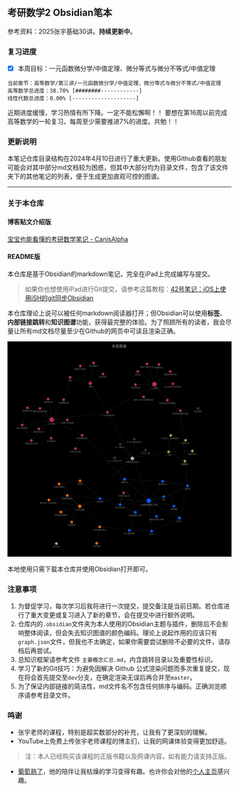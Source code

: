## 考研数学2 Obsidian笔本

参考资料：2025张宇基础30讲。**持续更新中**。

### 复习进度

- [x] 本周目标：一元函数微分学/中值定理、微分等式与微分不等式/中值定理

```
当前章节：高等数学/第三讲/一元函数微分学/中值定理、微分等式与微分不等式/中值定理
高等数学总进度：38.70% [########------------]
线性代数总进度：0.00% [--------------------]
```

近期进度缓慢，学习热情有所下降。一定不能松懈啊！！
要想在第16周以前完成高等数学的一轮复习，每周至少需要推进7%的进度。共勉！！

### 更新说明

本笔记仓库目录结构在2024年4月10日进行了重大更新。使用Github查看的朋友可能会对其中部分md文档较为困惑，但其中大部分均为目录文件，包含了该文件夹下的其他笔记的列表，便于生成更加直观可控的图谱。

---

### 关于本仓库

#### 博客贴文介绍版

[宝宝也能看懂的考研数学笔记 - CanisAlpha](https://blandalpha.github.io/posts/math4baby_project/)

#### README版

本仓库是基于Obsidian的markdown笔记，完全在iPad上完成编写与提交。

> 如果你也想使用iPad进行Git提交，请参考这篇教程：[42号笔记：iOS上使用iSH的git同步Obsidian](https://zhuanlan.zhihu.com/p/565028534)

本仓库理论上说可以被任何markdown阅读器打开；但Obsidian可以使用**标签**、**内部链接跳转**和**知识图谱**功能，获得最完整的体验。为了照顾所有的读者，我会尽量让所有md文档尽量至少在Github的网页中可读且渲染正确。

![graph](/assets/graph.jpg)

本地使用只需下载本仓库并使用Obsidian打开即可。

### 注意事项

1. 为督促学习，每次学习后我将进行一次提交，提交备注是当前日期。若仓库进行了重大变更或复习进入了新的章节，会在提交中进行额外说明。
2. 仓库内的`.obsidian`文件夹为本人使用的Obsidian主题与插件，删除后不会影响整体阅读，但会失去知识图谱的颜色编码。理论上说起作用的应该只有`graph.json`文件，但我也不太确定，如果你需要尝试删除不必要的文件，请存档后再尝试。
3. 总知识框架请参考文件 `主要概念汇总.md`，内含跳转目录以及重要性标识。
4. 学习了新的Git技巧：为避免因解决 Github 公式渲染问题而多次重复提交，现在将会首先提交至`dev`分支，在确定渲染无误后再合并至`master`。
5. 为了保证内部链接的简洁性，md文件名不包含任何排序与编码。正确浏览顺序请参考目录文件。

### 鸣谢

- 张宇老师的课程，特别是超实数部分的补充，让我有了更深刻的理解。
- YouTube上免费上传张宇老师课程的博主们，让我的网课体验变得更加舒适。
> 注：本人已经购买该课程的正版书籍以及网课内容，如有能力请支持正版。
- [葡萄熟了](https://github.com/SuperGrapee)，他的陪伴让我枯燥的学习变得有趣。也许你会对他的[个人主页](https://supergrapee.github.io/)感兴趣。
